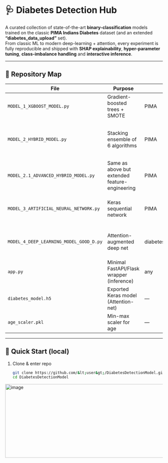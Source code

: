 # 🩺 Diabetes Detection Hub

A curated collection of state-of-the-art **binary-classification** models trained on the classic **PIMA Indians Diabetes** dataset (and an extended **“diabetes_data_upload”** set).  
From classic ML to modern deep-learning + attention, every experiment is fully reproducible and shipped with **SHAP explainability**, **hyper-parameter tuning**, **class-imbalance handling** and **interactive inference**.

---

## 📁 Repository Map
| File | Purpose | Data | Key Tech |
|---|---|---|---|
| `MODEL_1_XGBOOST_MODEL.py` | Gradient-boosted trees + SMOTE | PIMA | XGBoost, GridSearch, SHAP |
| `MODEL_2_HYBRID_MODEL.py` | Stacking ensemble of 6 algorithms | PIMA | XGBoost, LGBM, CatBoost, RF, GBM, ET, LogReg meta |
| `MODEL_2.1_ADVANCED_HYBRID_MODEL.py` | Same as above but extended feature-engineering | PIMA | ditto |
| `MODEL_3_ARTIFICIAL_NEURAL_NETWORK.py` | Keras sequential network | PIMA | Focal loss, class-weights, early-stopping |
| `MODEL_4_DEEP_LEARNING_MODEL_GOOD_D.py` | Attention-augmented deep net | diabetes_data_upload | Custom Attention layer, Focal-loss mix |
| `app.py` | Minimal FastAPI/Flask wrapper (inference) | any | load `.h5`/`.pkl` |
| `diabetes_model.h5` | Exported Keras model (Attention-net) | — | — |
| `age_scaler.pkl` | Min-max scaler for age | — | — |

---

## 🚀 Quick Start (local)
1. Clone & enter repo  
   ```bash
   git clone https://github.com/&lt;user&gt;/DiabetesDetectionModel.git
   cd DiabetesDetectionModel


<img width="1312" height="236" alt="image" src="https://github.com/user-attachments/assets/80ef8768-bc1d-45ef-ac69-f1876138461d" />

